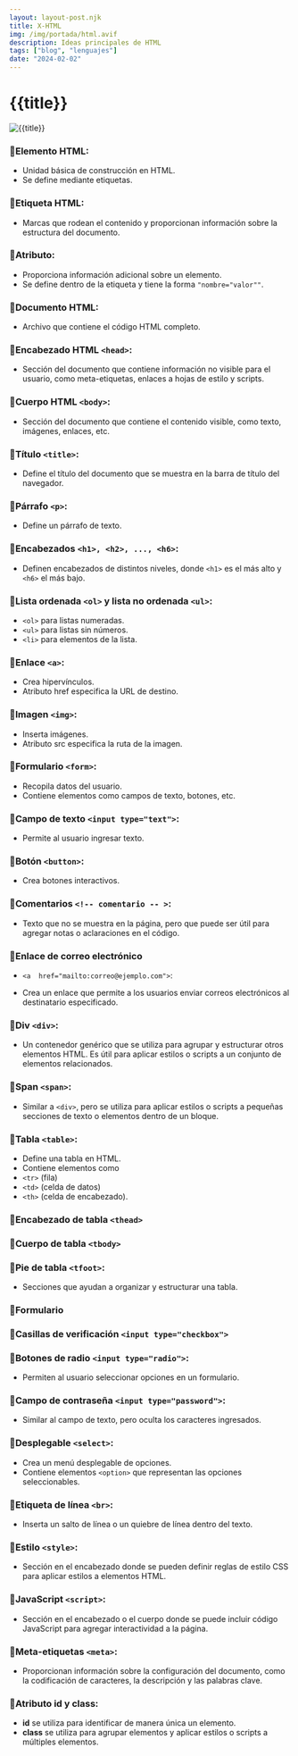 ```yaml
---
layout: layout-post.njk
title: X-HTML
img: /img/portada/html.avif
description: Ideas principales de HTML
tags: ["blog", "lenguajes"]
date: "2024-02-02"
---
```


# {{title}}

![{{title}}]({{img}})

### 🔻Elemento HTML:

- Unidad básica de construcción en HTML.
- Se define mediante etiquetas.

### 🔻Etiqueta HTML:

- Marcas que rodean el contenido y proporcionan información sobre la estructura del documento.

### 🔻Atributo:

- Proporciona información adicional sobre un elemento.
- Se define dentro de la etiqueta y tiene la forma `"nombre="valor""`.

### 🔻Documento HTML:

- Archivo que contiene el código HTML completo.

### 🔻Encabezado HTML `<head>`:

- Sección del documento que contiene información no visible para el usuario, como meta-etiquetas, enlaces a hojas de estilo y scripts.

### 🔻Cuerpo HTML `<body>`:

- Sección del documento que contiene el contenido visible, como texto, imágenes, enlaces, etc.

### 🔻Título `<title>`:

- Define el título del documento que se muestra en la barra de título del navegador.

### 🔻Párrafo `<p>`:

- Define un párrafo de texto.

### 🔻Encabezados `<h1>, <h2>, ..., <h6>`:

- Definen encabezados de distintos niveles, donde `<h1>` es el más alto y `<h6>` el más bajo.

### 🔻Lista ordenada `<ol>` y lista no ordenada `<ul>`:

- `<ol>` para listas numeradas.
- `<ul>` para listas sin números.
- `<li>` para elementos de la lista.

### 🔻Enlace `<a>`:

- Crea hipervínculos.
- Atributo href especifica la URL de destino.

### 🔻Imagen `<img>`:

- Inserta imágenes.
- Atributo src especifica la ruta de la imagen.

### 🔻Formulario `<form>`:

- Recopila datos del usuario.
- Contiene elementos como campos de texto, botones, etc.

### 🔻Campo de texto `<input type="text">`:

- Permite al usuario ingresar texto.

### 🔻Botón `<button>`:

- Crea botones interactivos.

### 🔻Comentarios `<!-- comentario -- >`:

- Texto que no se muestra en la página, pero que puede ser útil para agregar notas o aclaraciones en el código.

### 🔻Enlace de correo electrónico

- `<a  href="mailto:correo@ejemplo.com">`:

- Crea un enlace que permite a los usuarios enviar correos electrónicos al destinatario especificado.

### 🔻Div `<div>`:

- Un contenedor genérico que se utiliza para agrupar y estructurar otros elementos HTML. Es útil para aplicar estilos o scripts a un conjunto de elementos relacionados.

### 🔻Span `<span>`:

- Similar a `<div>`, pero se utiliza para aplicar estilos o scripts a pequeñas secciones de texto o elementos dentro de un bloque.

### 🔻Tabla `<table>`:

- Define una tabla en HTML.
- Contiene elementos como
- `<tr>` (fila)
- `<td>` (celda de datos)
- `<th>` (celda de encabezado).

### 🔻Encabezado de tabla `<thead>`

### 🔻Cuerpo de tabla `<tbody>`

### 🔻Pie de tabla `<tfoot>`:

- Secciones que ayudan a organizar y estructurar una tabla.

### 🔻Formulario

### 🔻Casillas de verificación `<input type="checkbox">`

### 🔻Botones de radio `<input type="radio">`:

- Permiten al usuario seleccionar opciones en un formulario.

### 🔻Campo de contraseña `<input type="password">`:

- Similar al campo de texto, pero oculta los caracteres ingresados.

### 🔻Desplegable `<select>`:

- Crea un menú desplegable de opciones.
- Contiene elementos `<option>` que representan las opciones seleccionables.

### 🔻Etiqueta de línea `<br>`:

- Inserta un salto de línea o un quiebre de línea dentro del texto.

### 🔻Estilo `<style>`:

- Sección en el encabezado donde se pueden definir reglas de estilo CSS para aplicar estilos a elementos HTML.

### 🔻JavaScript `<script>`:

- Sección en el encabezado o el cuerpo donde se puede incluir código JavaScript para agregar interactividad a la página.

### 🔻Meta-etiquetas `<meta>`:

- Proporcionan información sobre la configuración del documento, como la codificación de caracteres, la descripción y las palabras clave.

### 🔻Atributo id y class:

- **id** se utiliza para identificar de manera única un elemento.
- **class** se utiliza para agrupar elementos y aplicar estilos o scripts a múltiples elementos.
